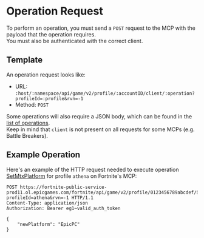 # Operation Request
To perform an operation, you must send a `POST` request to the MCP with the payload that the operation requires.  
You must also be authenticated with the correct client.

## Template
An operation request looks like:
- URL: `:host/:namespace/api/game/v2/profile/:accountID/client/:operation?profileId=:profile&rvn=-1`
- Method: `POST`

Some operations will also require a JSON body, which can be found in the [list of operations](https://github.com/MixV2/EpicResearch/tree/master/docs/mcp/operations).  
Keep in mind that `client` is not present on all requests for some MCPs (e.g. Battle Breakers).

## Example Operation
Here's an example of the HTTP request needed to execute operation [SetMtxPlatform](https://github.com/MixV2/EpicResearch/blob/master/docs/mcp/profile/operations/SetMtxPlatform.md) for profile `athena` on Fortnite's MCP:
```http
POST https://fortnite-public-service-prod11.ol.epicgames.com/fortnite/api/game/v2/profile/0123456789abcdef/SetMtxPlatform?profileId=athena&rvn=-1 HTTP/1.1
Content-Type: application/json
Authorization: Bearer eg1~valid_auth_token

{
    "newPlatform": "EpicPC"
}
```
